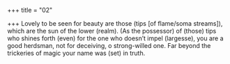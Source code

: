 +++
title = "02"

+++
Lovely to be seen for beauty are those (tips [of flame/soma streams]),  which are the sun of the lower (realm). (As the possessor) of (those)  tips who shines forth (even) for the one who doesn’t impel (largesse), you are a good herdsman, not for deceiving, o strong-willed one. Far  beyond the trickeries of magic your name was (set) in truth.